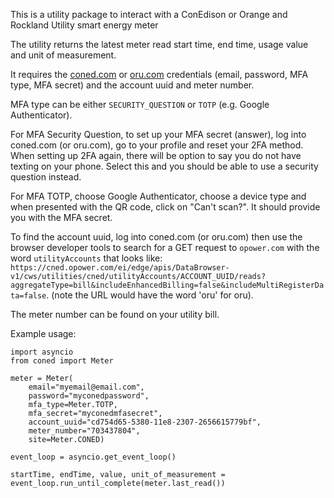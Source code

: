 This is a utility package to interact with a ConEdison or Orange and Rockland Utility smart energy meter

The utility returns the latest meter read start time, end time, usage value and unit of measurement.

It requires the [coned.com](coned.com) or [oru.com](oru.com) credentials (email, password, MFA type, MFA secret) and the account uuid and meter number.

MFA type can be either `SECURITY_QUESTION` or `TOTP` (e.g. Google Authenticator).

For MFA Security Question, to set up your MFA secret (answer), log into coned.com (or oru.com), go to your profile and reset your 2FA method. When setting up 2FA again, there will be option to say you do not have texting on your phone. Select this and you should be able to use a security question instead.

For MFA TOTP, choose Google Authenticator, choose a device type and when presented with the QR code, click on "Can't scan?". It should provide you with the MFA secret.

To find the account uuid, log into coned.com (or oru.com) then use the browser developer tools to search for a GET request to `opower.com` with the word `utilityAccounts` that looks like: `https://cned.opower.com/ei/edge/apis/DataBrowser-v1/cws/utilities/cned/utilityAccounts/ACCOUNT_UUID/reads?aggregateType=bill&includeEnhancedBilling=false&includeMultiRegisterData=false`. (note the URL would have the word 'oru' for oru).

The meter number can be found on your utility bill.

Example usage:

```
import asyncio
from coned import Meter

meter = Meter(
    email="myemail@email.com",
    password="myconedpassword",
    mfa_type=Meter.TOTP,
    mfa_secret="myconedmfasecret",
    account_uuid="cd754d65-5380-11e8-2307-2656615779bf",
    meter_number="703437804",
    site=Meter.CONED)

event_loop = asyncio.get_event_loop()

startTime, endTime, value, unit_of_measurement = event_loop.run_until_complete(meter.last_read())
```
